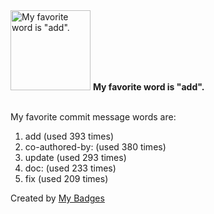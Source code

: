<img src="https://my-badges.github.io/my-badges/favorite-word.png" alt="My favorite word is &quot;add&quot;." title="My favorite word is &quot;add&quot;." width="128">
<strong>My favorite word is &quot;add&quot;.</strong>
<br><br>

My favorite commit message words are:

1. add (used 393 times)
2. co-authored-by: (used 380 times)
3. update (used 293 times)
4. doc: (used 233 times)
5. fix (used 209 times)


Created by <a href="https://github.com/my-badges/my-badges">My Badges</a>